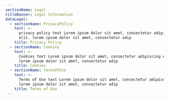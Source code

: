 ```yaml
---
sectionName: Legal
titleBanner: Legal Information
dataLegal:
  - sectionName: PrivacyPolicy
    text: >-
      privacy policy text Lorem ipsum dolor sit amet, consectetur adipiscing
      elit. lorem ipsum dolor sit amet, consectetur adip
    title: Privacy Policy
  - sectionName: Cookies
    text: >-
      Cookies text Lorem ipsum dolor sit amet, consectetur adipiscing elit.
      lorem ipsum dolor sit amet, consectetur adip
    title: Cookies
  - sectionName: TermsOfUse
    text: >-
      Terms of Use text Lorem ipsum dolor sit amet, consectetur adipiscing elit.
      lorem ipsum dolor sit amet, consectetur adip
    title: Terms of Use
---
```



